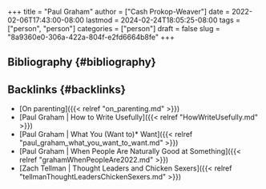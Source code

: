 +++
title = "Paul Graham"
author = ["Cash Prokop-Weaver"]
date = 2022-02-06T17:43:00-08:00
lastmod = 2024-02-24T18:05:25-08:00
tags = ["person", "person"]
categories = ["person"]
draft = false
slug = "8a9360e0-306a-422a-804f-e2fd6664b8fe"
+++

## Bibliography {#bibliography}

<style>.csl-entry{text-indent: -1.5em; margin-left: 1.5em;}</style><div class="csl-bib-body">
</div>


## Backlinks {#backlinks}

-   [On parenting]({{< relref "on_parenting.md" >}})
-   [Paul Graham | How to Write Usefully]({{< relref "HowWriteUsefully.md" >}})
-   [Paul Graham | What You (Want to)\* Want]({{< relref "paul_graham_what_you_want_to_want.md" >}})
-   [Paul Graham | When People Are Naturally Good at Something]({{< relref "grahamWhenPeopleAre2022.md" >}})
-   [Zach Tellman | Thought Leaders and Chicken Sexers]({{< relref "tellmanThoughtLeadersChickenSexers.md" >}})
